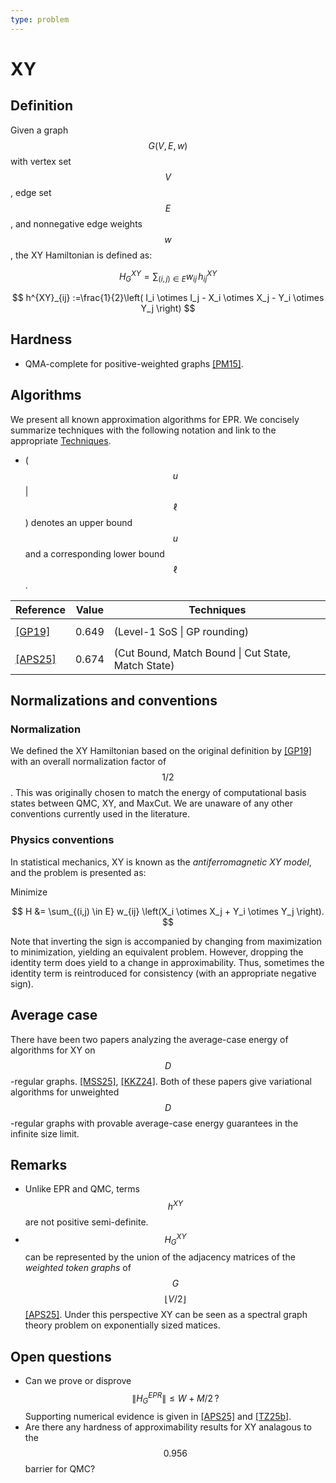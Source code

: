 ```yaml
---
type: problem
---
```


# XY

## Definition

Given a graph $$G(V,E,w)$$ with vertex set $$V$$, edge set $$E$$, and nonnegative edge weights $$w$$, the XY Hamiltonian is defined as:

$$
H^{XY}_G =  \sum_{(i,j) \in E} w_{ij}\, h^{XY}_{ij}
$$

$$
h^{XY}_{ij}  :=\frac{1}{2}\left( I_i \otimes I_j - X_i \otimes X_j - Y_i \otimes Y_j \right)
$$


## Hardness
* QMA-complete for positive-weighted graphs [[PM15]]({{site.baseurl}}/bib#PM15).

## Algorithms 

We present all known approximation algorithms for EPR. We concisely summarize techniques with the following notation and link to the appropriate [Techniques]({{site.baseurl}}/techniques).

* ( $$u$$ \| $$\ell$$ ) denotes an upper bound $$u$$ and a corresponding lower bound $$\ell$$. 

| Reference   | Value      | Techniques                                     |
|-------------|------------|-------------------------------------------|
| [[GP19]]({{site.baseurl}}/bib#GP19)    | $$0.649$$     | (Level-1 SoS \| GP rounding)      |
| [[APS25]]({{site.baseurl}}/bib#ALMPS25)    | $$0.674$$       | (Cut Bound, Match Bound \| Cut State, Match State)   |


## Normalizations and conventions

### Normalization 
We defined the XY Hamiltonian based on the original definition by [[GP19]]({{site.baseurl}}/bib#GP19) with an overall normalization factor of $$1/2$$. This was originally chosen to match the energy of computational basis states between QMC, XY, and MaxCut. We are unaware of any other conventions currently used in the literature.

### Physics conventions
In statistical mechanics, XY is known as the *antiferromagnetic XY model*, and the problem is presented as:

Minimize

$$
H &= \sum_{(i,j) \in E} w_{ij} \left(X_i \otimes X_j + Y_i \otimes Y_j \right).  
$$

Note that inverting the sign is accompanied by changing from maximization to minimization, yielding an equivalent problem. However, dropping the identity term does yield to a change in approximability. Thus, sometimes the identity term is reintroduced for consistency (with an appropriate negative sign). 


## Average case

There have been two papers analyzing the average-case energy of algorithms for XY on $$D$$-regular graphs. [[MSS25]]({{site.baseurl}}/bib#MSS24), [[KKZ24]]({{site.baseurl}}/bib#KKZ24). Both of these papers give variational algorithms for unweighted $$D$$-regular graphs with provable average-case energy guarantees in the infinite size limit. 


## Remarks

* Unlike EPR and QMC, terms $$h^{XY}$$ are not positive semi-definite.
* $$H^{XY}_G$$ can be represented by the union of the adjacency matrices of the *weighted token graphs* of $$G$$ $$\lfloor V /2\rfloor$$ [[APS25]]({{site.baseurl}}/bib#APS25). Under this perspective XY can be seen as a spectral graph theory problem on exponentially sized matices. 


## Open questions

* Can we prove or disprove
$$\|H^{EPR}_G\| \le W + M/2\,?$$ Supporting numerical evidence is given in  [[APS25]]({{site.baseurl}}/bib#APS25) and [[TZ25b]]({{site.baseurl}}/bib#TZ25b). 
* Are there any hardness of approximability results for XY analagous to the $$0.956$$ barrier for QMC?


<div style="padding-bottom: 300px"></div>
